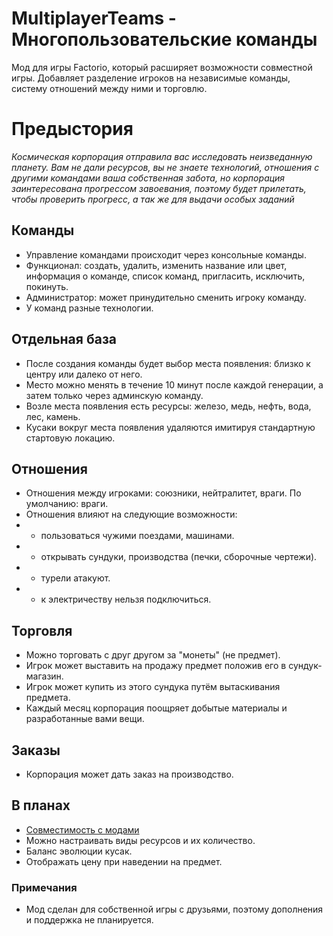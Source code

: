 # MultiplayerTeams - Многопользовательские команды

Мод для игры Factorio, который расширяет возможности совместной игры.
Добавляет разделение игроков на независимые команды, систему отношений между ними и торговлю.

# Предыстория

_Космическая корпорация отправила вас исследовать неизведанную планету. Вам не дали ресурсов, вы не знаете технологий, отношения с другими командами ваша собственная забота, но корпорация заинтересована прогрессом завоевания, поэтому будет прилетать, чтобы проверить прогресс, а так же для выдачи особых заданий_

## Команды

- Управление командами происходит через консольные команды.
- Функционал: создать, удалить, изменить название или цвет, информация о команде, список команд, пригласить, исключить, покинуть.
- Администратор: может принудительно сменить игроку команду.
- У команд разные технологии.

## Отдельная база

- После создания команды будет выбор места появления: близко к центру или далеко от него.
- Место можно менять в течение 10 минут после каждой генерации, а затем только через админскую команду.
- Возле места появления есть ресурсы: железо, медь, нефть, вода, лес, камень.
- Кусаки вокруг места появления удаляются имитируя стандартную стартовую локацию.

## Отношения

- Отношения между игроками: союзники, нейтралитет, враги. По умолчанию: враги.
- Отношения влияют на следующие возможности:
- - пользоваться чужими поездами, машинами.
- - открывать сундуки, производства (печки, сборочные чертежи).
- - турели атакуют.
- - к электричеству нельзя подключиться.

## Торговля

- Можно торговать с друг другом за "монеты" (не предмет).
- Игрок может выставить на продажу предмет положив его в сундук-магазин.
- Игрок может купить из этого сундука путём вытаскивания предмета.
- Каждый месяц корпорация поощряет добытые материалы и разработанные вами вещи.

## Заказы

- Корпорация может дать заказ на производство.

## В планах

- [Совместимость с модами](https://docs.google.com/spreadsheets/d/1AWXs7sfuGtYx-ApeeKdqJi8vllgZWvmVw8iFvYrjDOE/edit?usp=sharing)
- Можно настраивать виды ресурсов и их количество.
- Баланс эволюции кусак.
- Отображать цену при наведении на предмет.

### Примечания

- Мод сделан для собственной игры с друзьями, поэтому дополнения и поддержка не планируется.
